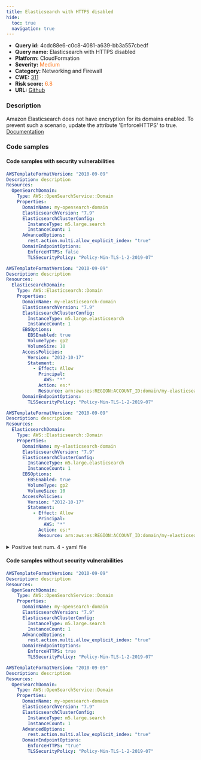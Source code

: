 ```yaml
---
title: Elasticsearch with HTTPS disabled
hide:
  toc: true
  navigation: true
---
```


<style>
  .highlight .hll {
    background-color: #ff171742;
  }
  .md-content {
    max-width: 1100px;
    margin: 0 auto;
  }
</style>

-   **Query id:** 4cdc88e6-c0c8-4081-a639-bb3a557cbedf
-   **Query name:** Elasticsearch with HTTPS disabled
-   **Platform:** CloudFormation
-   **Severity:** <span style="color:#ff7213">Medium</span>
-   **Category:** Networking and Firewall
-   **CWE:** <a href="https://cwe.mitre.org/data/definitions/311.html" onclick="newWindowOpenerSafe(event, 'https://cwe.mitre.org/data/definitions/311.html')">311</a>
-   **Risk score:** <span style="color:#ff7213">6.8</span>
-   **URL:** [Github](https://github.com/Checkmarx/kics/tree/master/assets/queries/cloudFormation/aws/elasticsearch_with_https_disabled)

### Description
Amazon Elasticsearch does not have encryption for its domains enabled. To prevent such a scenario, update the attribute 'EnforceHTTPS' to true.<br>
[Documentation](https://docs.aws.amazon.com/AWSCloudFormation/latest/UserGuide/aws-properties-elasticsearch-domain-domainendpointoptions.html)

### Code samples
#### Code samples with security vulnerabilities
```yaml title="Positive test num. 1 - yaml file" hl_lines="15"
AWSTemplateFormatVersion: "2010-09-09"
Description: description
Resources:
  OpenSearchDomain:
    Type: AWS::OpenSearchService::Domain
    Properties:
      DomainName: my-opensearch-domain
      ElasticsearchVersion: "7.9"
      ElasticsearchClusterConfig:
        InstanceType: m5.large.search
        InstanceCount: 1
      AdvancedOptions:
        rest.action.multi.allow_explicit_index: "true"
      DomainEndpointOptions:
        EnforceHTTPS: false
        TLSSecurityPolicy: "Policy-Min-TLS-1-2-2019-07"

```
```yaml title="Positive test num. 2 - yaml file" hl_lines="24"
AWSTemplateFormatVersion: "2010-09-09"
Description: description
Resources:
  ElasticsearchDomain:
    Type: AWS::Elasticsearch::Domain
    Properties:
      DomainName: my-elasticsearch-domain
      ElasticsearchVersion: "7.9"
      ElasticsearchClusterConfig:
        InstanceType: m5.large.elasticsearch
        InstanceCount: 1
      EBSOptions:
        EBSEnabled: true
        VolumeType: gp2
        VolumeSize: 10
      AccessPolicies:
        Version: "2012-10-17"
        Statement:
          - Effect: Allow
            Principal:
              AWS: "*"
            Action: es:*
            Resource: arn:aws:es:REGION:ACCOUNT_ID:domain/my-elasticsearch-domain/*
      DomainEndpointOptions:
        TLSSecurityPolicy: "Policy-Min-TLS-1-2-2019-07"

```
```yaml title="Positive test num. 3 - yaml file" hl_lines="6"
AWSTemplateFormatVersion: "2010-09-09"
Description: description
Resources:
  ElasticsearchDomain:
    Type: AWS::Elasticsearch::Domain
    Properties:
      DomainName: my-elasticsearch-domain
      ElasticsearchVersion: "7.9"
      ElasticsearchClusterConfig:
        InstanceType: m5.large.elasticsearch
        InstanceCount: 1
      EBSOptions:
        EBSEnabled: true
        VolumeType: gp2
        VolumeSize: 10
      AccessPolicies:
        Version: "2012-10-17"
        Statement:
          - Effect: Allow
            Principal:
              AWS: "*"
            Action: es:*
            Resource: arn:aws:es:REGION:ACCOUNT_ID:domain/my-elasticsearch-domain/*

```
<details><summary>Positive test num. 4 - yaml file</summary>

```yaml hl_lines="15"
AWSTemplateFormatVersion: "2010-09-09"
Description: description
Resources:
  OpenSearchDomain:
    Type: AWS::OpenSearchService::Domain
    Properties:
      DomainName: my-opensearch-domain
      ElasticsearchVersion: "7.9"
      ElasticsearchClusterConfig:
        InstanceType: m5.large.search
        InstanceCount: 1
      AdvancedOptions:
        rest.action.multi.allow_explicit_index: "true"
      DomainEndpointOptions:
        EnforceHTTPS: "false"
        TLSSecurityPolicy: "Policy-Min-TLS-1-2-2019-07"

```
</details>


#### Code samples without security vulnerabilities
```yaml title="Negative test num. 1 - yaml file"
AWSTemplateFormatVersion: "2010-09-09"
Description: description
Resources:
  OpenSearchDomain:
    Type: AWS::OpenSearchService::Domain
    Properties:
      DomainName: my-opensearch-domain
      ElasticsearchVersion: "7.9"
      ElasticsearchClusterConfig:
        InstanceType: m5.large.search
        InstanceCount: 1
      AdvancedOptions:
        rest.action.multi.allow_explicit_index: "true"
      DomainEndpointOptions:
        EnforceHTTPS: true
        TLSSecurityPolicy: "Policy-Min-TLS-1-2-2019-07"

```
```yaml title="Negative test num. 2 - yaml file"
AWSTemplateFormatVersion: "2010-09-09"
Description: description
Resources:
  OpenSearchDomain:
    Type: AWS::OpenSearchService::Domain
    Properties:
      DomainName: my-opensearch-domain
      ElasticsearchVersion: "7.9"
      ElasticsearchClusterConfig:
        InstanceType: m5.large.search
        InstanceCount: 1
      AdvancedOptions:
        rest.action.multi.allow_explicit_index: "true"
      DomainEndpointOptions:
        EnforceHTTPS: "true"
        TLSSecurityPolicy: "Policy-Min-TLS-1-2-2019-07"

```

